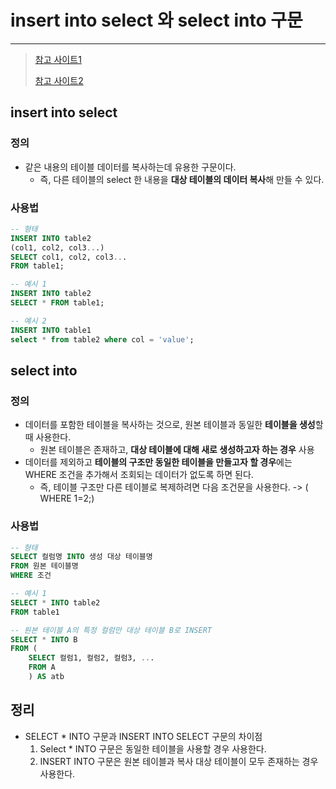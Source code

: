 # insert into select 와 select into 구문

---

>[참고 사이트1](https://makand.tistory.com/entry/SQL-INSERT-INTO-SELECT-%EA%B5%AC%EB%AC%B8)
>
>[참고 사이트2](https://woogie-db.tistory.com/66)

## insert into select

### 정의

- 같은 내용의 테이블 데이터를 복사하는데 유용한 구문이다. 
  - 즉, 다른 테이블의 select 한 내용을 **대상 테이블의 데이터 복사**해 만들 수 있다. 


### 사용법

```sql
-- 형태
INSERT INTO table2
(col1, col2, col3...)
SELECT col1, col2, col3...
FROM table1;

-- 예시 1
INSERT INTO table2
SELECT * FROM table1;

-- 예시 2
INSERT INTO table1 
select * from table2 where col = 'value';
```



## select into

### 정의

- 데이터를 포함한 테이블을 복사하는 것으로, 원본 테이블과 동일한 **테이블을 생성**할때 사용한다. 
  - 원본 테이블은 존재하고, **대상 테이블에 대해 새로 생성하고자 하는 경우** 사용
- 데이터를 제외하고 **테이블의 구조만 동일한 테이블을 만들고자 할 경우**에는 WHERE 조건을 추가해서 조회되는 데이터가 없도록 하면 된다. 
  - 즉, 테이블 구조만 다른 테이블로 복제하려면 다음 조건문을 사용한다. -> ( WHERE 1=2;)

### 사용법

```sql
-- 형태 
SELECT 컬럼명 INTO 생성 대상 테이블명
FROM 원본 테이블명
WHERE 조건 

-- 예시 1
SELECT * INTO table2
FROM table1

-- 원본 테이블 A의 특정 컬럼만 대상 테이블 B로 INSERT
SELECT * INTO B
FROM (
	SELECT 컬럼1, 컬럼2, 컬럼3, ...
    FROM A
    ) AS atb
```



## 정리 

- SELECT * INTO 구문과 INSERT INTO SELECT 구문의 차이점
  1. Select * INTO 구문은 동일한 테이블을 사용할 경우 사용한다. 
  2. INSERT INTO 구문은 원본 테이블과 복사 대상 테이블이 모두 존재하는 경우 사용한다. 

